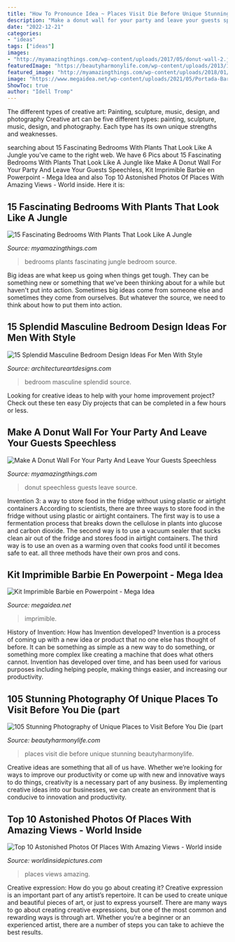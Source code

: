 ```yaml
---
title: "How To Pronounce Idea ~ Places Visit Die Before Unique Stunning Beautyharmonylife"
description: "Make a donut wall for your party and leave your guests speechless"
date: "2022-12-21"
categories:
- "ideas"
tags: ["ideas"]
images:
- "http://myamazingthings.com/wp-content/uploads/2017/05/donut-wall-2.jpg"
featuredImage: "https://beautyharmonylife.com/wp-content/uploads/2013/12/201311071355215114-167450-800x1199.jpg"
featured_image: "http://myamazingthings.com/wp-content/uploads/2018/01/bedroom-plants-2.jpg"
image: "https://www.megaidea.net/wp-content/uploads/2021/05/Portada-Barbie-768x556.jpg"
ShowToc: true
author: "Idell Tromp"
---
```



The different types of creative art: Painting, sculpture, music, design, and photography
Creative art can be five different types: painting, sculpture, music, design, and photography. Each type has its own unique strengths and weaknesses.

	

		
searching about 15 Fascinating Bedrooms With Plants That Look Like A Jungle you've came to the right web. We have 6 Pics about 15 Fascinating Bedrooms With Plants That Look Like A Jungle like Make A Donut Wall For Your Party And Leave Your Guests Speechless, Kit Imprimible Barbie en Powerpoint - Mega Idea and also Top 10 Astonished Photos Of Places With Amazing Views - World inside. Here it is:
		
    
## 15 Fascinating Bedrooms With Plants That Look Like A Jungle

<img loading=lazy src="http://myamazingthings.com/wp-content/uploads/2018/01/bedroom-plants-2.jpg" onerror="this.onerror=null;this.src='https://tse3.mm.bing.net/th?id=OIP.EX-M7pl48jsMIB9VjpqRRgHaKV&amp;pid=15.1';" alt="15 Fascinating Bedrooms With Plants That Look Like A Jungle">

_Source: myamazingthings.com_

>bedrooms plants fascinating jungle bedroom source. 

	

Big ideas are what keep us going when things get tough. They can be something new or something that we've been thinking about for a while but haven't put into action. Sometimes big ideas come from someone else and sometimes they come from ourselves. But whatever the source, we need to think about how to put them into action.

    
## 15 Splendid Masculine Bedroom Design Ideas For Men With Style

<img loading=lazy src="https://www.architectureartdesigns.com/wp-content/uploads/2015/04/250.jpg" onerror="this.onerror=null;this.src='https://tse2.mm.bing.net/th?id=OIP.g7KPCrjKy_-wwkiOy6NTeAHaE3&amp;pid=15.1';" alt="15 Splendid Masculine Bedroom Design Ideas For Men With Style">

_Source: architectureartdesigns.com_

>bedroom masculine splendid source. 

	

Looking for creative ideas to help with your home improvement project? Check out these ten easy Diy projects that can be completed in a few hours or less.

    
## Make A Donut Wall For Your Party And Leave Your Guests Speechless

<img loading=lazy src="http://myamazingthings.com/wp-content/uploads/2017/05/donut-wall-2.jpg" onerror="this.onerror=null;this.src='https://tse3.mm.bing.net/th?id=OIP.0jXdk9mVc6iPmV5te-XtswHaLG&amp;pid=15.1';" alt="Make A Donut Wall For Your Party And Leave Your Guests Speechless">

_Source: myamazingthings.com_

>donut speechless guests leave source. 

	

Invention 3: a way to store food in the fridge without using plastic or airtight containers
According to scientists, there are three ways to store food in the fridge without using plastic or airtight containers. The first way is to use a fermentation process that breaks down the cellulose in plants into glucose and carbon dioxide. The second way is to use a vacuum sealer that sucks clean air out of the fridge and stores food in airtight containers. The third way is to use an oven as a warming oven that cooks food until it becomes safe to eat. all three methods have their own pros and cons.

    
## Kit Imprimible Barbie En Powerpoint - Mega Idea

<img loading=lazy src="https://www.megaidea.net/wp-content/uploads/2021/05/Portada-Barbie-768x556.jpg" onerror="this.onerror=null;this.src='https://tse2.mm.bing.net/th?id=OIP.6aextSSkouJ0ywOlPWUc4QHaFX&amp;pid=15.1';" alt="Kit Imprimible Barbie en Powerpoint - Mega Idea">

_Source: megaidea.net_

>imprimible. 

	

History of Invention: How has Invention developed?
Invention is a process of coming up with a new idea or product that no one else has thought of before. It can be something as simple as a new way to do something, or something more complex like creating a machine that does what others cannot. Invention has developed over time, and has been used for various purposes including helping people, making things easier, and increasing our productivity.

    
## 105 Stunning Photography Of Unique Places To Visit Before You Die (part

<img loading=lazy src="https://beautyharmonylife.com/wp-content/uploads/2013/12/201311071355215114-167450-800x1199.jpg" onerror="this.onerror=null;this.src='https://tse4.mm.bing.net/th?id=OIP.I6Y3uV68g-CFnEVBKDvGUwHaLG&amp;pid=15.1';" alt="105 Stunning Photography of Unique Places to Visit Before You Die (part">

_Source: beautyharmonylife.com_

>places visit die before unique stunning beautyharmonylife. 

	

Creative ideas are something that all of us have. Whether we’re looking for ways to improve our productivity or come up with new and innovative ways to do things, creativity is a necessary part of any business. By implementing creative ideas into our businesses, we can create an environment that is conducive to innovation and productivity.

    
## Top 10 Astonished Photos Of Places With Amazing Views - World Inside

<img loading=lazy src="https://worldinsidepictures.com/wp-content/uploads/2014/03/946.jpg" onerror="this.onerror=null;this.src='https://tse2.mm.bing.net/th?id=OIP.-7f7yye0u7UwfxnLhxBVSAHaLH&amp;pid=15.1';" alt="Top 10 Astonished Photos Of Places With Amazing Views - World inside">

_Source: worldinsidepictures.com_

>places views amazing. 

	

Creative expression: How do you go about creating it?
Creative expression is an important part of any artist’s repertoire. It can be used to create unique and beautiful pieces of art, or just to express yourself. There are many ways to go about creating creative expressions, but one of the most common and rewarding ways is through art. Whether you’re a beginner or an experienced artist, there are a number of steps you can take to achieve the best results.

